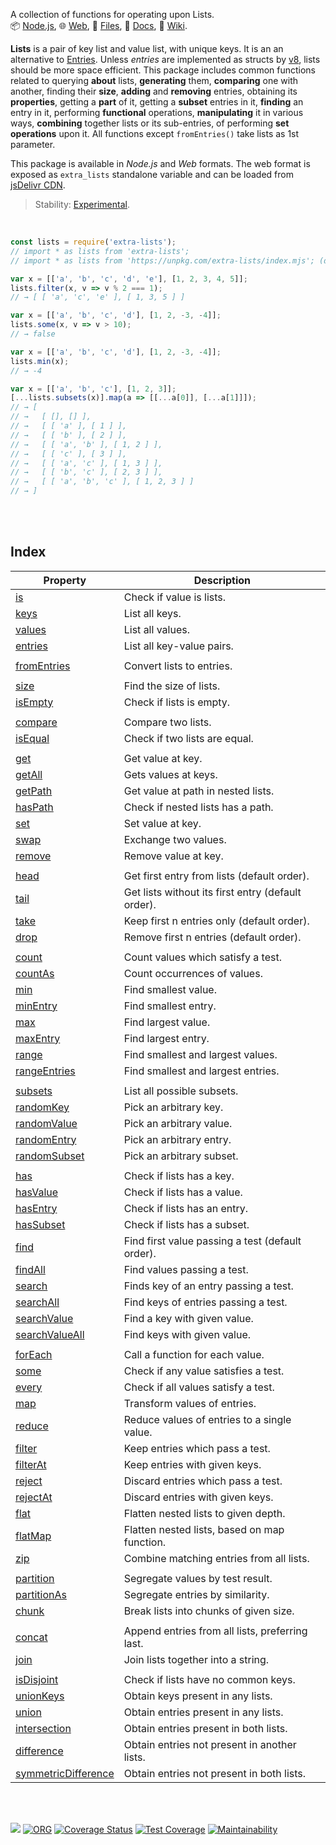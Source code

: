 A collection of functions for operating upon Lists.<br>
📦 [Node.js](https://www.npmjs.com/package/extra-lists),
🌐 [Web](https://www.npmjs.com/package/extra-lists.web),
📜 [Files](https://unpkg.com/extra-lists/),
📰 [Docs](https://nodef.github.io/extra-lists/),
📘 [Wiki](https://github.com/nodef/extra-lists/wiki/).

**Lists** is a pair of key list and value list, with unique keys. It is an an
alternative to [Entries]. Unless *entries* are implemented as structs by [v8],
lists should be more space efficient. This package includes common functions
related to querying **about** lists, **generating** them, **comparing** one with
another, finding their **size**, **adding** and **removing** entries, obtaining
its **properties**, getting a **part** of it, getting a **subset** entries in
it, **finding** an entry in it, performing **functional** operations,
**manipulating** it in various ways, **combining** together lists or its
sub-entries, of performing **set operations** upon it. All functions except
`fromEntries()` take lists as 1st parameter.

This package is available in *Node.js* and *Web* formats. The web format
is exposed as `extra_lists` standalone variable and can be loaded from
[jsDelivr CDN].

> Stability: [Experimental](https://www.youtube.com/watch?v=L1j93RnIxEo).

[v8]: https://v8.dev
[Entries]: https://github.com/nodef/extra-lists/wiki/Entries
[jsDelivr CDN]: https://cdn.jsdelivr.net/npm/extra-lists.web/index.js

<br>

```javascript
const lists = require('extra-lists');
// import * as lists from 'extra-lists';
// import * as lists from 'https://unpkg.com/extra-lists/index.mjs'; (deno)

var x = [['a', 'b', 'c', 'd', 'e'], [1, 2, 3, 4, 5]];
lists.filter(x, v => v % 2 === 1);
// → [ [ 'a', 'c', 'e' ], [ 1, 3, 5 ] ]

var x = [['a', 'b', 'c', 'd'], [1, 2, -3, -4]];
lists.some(x, v => v > 10);
// → false

var x = [['a', 'b', 'c', 'd'], [1, 2, -3, -4]];
lists.min(x);
// → -4

var x = [['a', 'b', 'c'], [1, 2, 3]];
[...lists.subsets(x)].map(a => [[...a[0]], [...a[1]]]);
// → [
// →   [ [], [] ],
// →   [ [ 'a' ], [ 1 ] ],
// →   [ [ 'b' ], [ 2 ] ],
// →   [ [ 'a', 'b' ], [ 1, 2 ] ],
// →   [ [ 'c' ], [ 3 ] ],
// →   [ [ 'a', 'c' ], [ 1, 3 ] ],
// →   [ [ 'b', 'c' ], [ 2, 3 ] ],
// →   [ [ 'a', 'b', 'c' ], [ 1, 2, 3 ] ]
// → ]
```

<br>
<br>


## Index

| Property | Description |
|  ----  |  ----  |
| [is] | Check if value is lists. |
| [keys] | List all keys. |
| [values] | List all values. |
| [entries] | List all key-value pairs. |
|  |  |
| [fromEntries] | Convert lists to entries. |
|  |  |
| [size] | Find the size of lists. |
| [isEmpty] | Check if lists is empty. |
|  |  |
| [compare] | Compare two lists. |
| [isEqual] | Check if two lists are equal. |
|  |  |
| [get] | Get value at key. |
| [getAll] | Gets values at keys. |
| [getPath] | Get value at path in nested lists. |
| [hasPath] | Check if nested lists has a path. |
| [set] | Set value at key. |
| [swap] | Exchange two values. |
| [remove] | Remove value at key. |
|  |  |
| [head] | Get first entry from lists (default order). |
| [tail] | Get lists without its first entry (default order). |
| [take] | Keep first n entries only (default order). |
| [drop] | Remove first n entries (default order). |
|  |  |
| [count] | Count values which satisfy a test. |
| [countAs] | Count occurrences of values. |
| [min] | Find smallest value. |
| [minEntry] | Find smallest entry. |
| [max] | Find largest value. |
| [maxEntry] | Find largest entry. |
| [range] | Find smallest and largest values. |
| [rangeEntries] | Find smallest and largest entries. |
|  |  |
| [subsets] | List all possible subsets. |
| [randomKey] | Pick an arbitrary key. |
| [randomValue] | Pick an arbitrary value. |
| [randomEntry] | Pick an arbitrary entry. |
| [randomSubset] | Pick an arbitrary subset. |
|  |  |
| [has] | Check if lists has a key. |
| [hasValue] | Check if lists has a value. |
| [hasEntry] | Check if lists has an entry. |
| [hasSubset] | Check if lists has a subset. |
| [find] | Find first value passing a test (default order). |
| [findAll] | Find values passing a test. |
| [search] | Finds key of an entry passing a test. |
| [searchAll] | Find keys of entries passing a test. |
| [searchValue] | Find a key with given value. |
| [searchValueAll] | Find keys with given value. |
|  |  |
| [forEach] | Call a function for each value. |
| [some] | Check if any value satisfies a test. |
| [every] | Check if all values satisfy a test. |
| [map] | Transform values of entries. |
| [reduce] | Reduce values of entries to a single value. |
| [filter] | Keep entries which pass a test. |
| [filterAt] | Keep entries with given keys. |
| [reject] | Discard entries which pass a test. |
| [rejectAt] | Discard entries with given keys. |
| [flat] | Flatten nested lists to given depth. |
| [flatMap] | Flatten nested lists, based on map function. |
| [zip] | Combine matching entries from all lists. |
|  |  |
| [partition] | Segregate values by test result. |
| [partitionAs] | Segregate entries by similarity. |
| [chunk] | Break lists into chunks of given size. |
|  |  |
| [concat] | Append entries from all lists, preferring last. |
| [join] | Join lists together into a string. |
|  |  |
| [isDisjoint] | Check if lists have no common keys. |
| [unionKeys] | Obtain keys present in any lists. |
| [union] | Obtain entries present in any lists. |
| [intersection] | Obtain entries present in both lists. |
| [difference] | Obtain entries not present in another lists. |
| [symmetricDifference] | Obtain entries not present in both lists. |

<br>
<br>


[![](https://img.youtube.com/vi/8O0Nt9qY_vo/maxresdefault.jpg)](https://www.youtube.com/watch?v=8O0Nt9qY_vo)
[![ORG](https://img.shields.io/badge/org-nodef-green?logo=Org)](https://nodef.github.io)
[![Coverage Status](https://coveralls.io/repos/github/nodef/extra-lists/badge.svg?branch=master)](https://coveralls.io/github/nodef/extra-lists?branch=master)
[![Test Coverage](https://api.codeclimate.com/v1/badges/b7e8da9d66573c40ad3e/test_coverage)](https://codeclimate.com/github/nodef/extra-lists/test_coverage)
[![Maintainability](https://api.codeclimate.com/v1/badges/b7e8da9d66573c40ad3e/maintainability)](https://codeclimate.com/github/nodef/extra-lists/maintainability)


[is]: https://github.com/nodef/extra-lists/wiki/is
[keys]: https://github.com/nodef/extra-lists/wiki/keys
[values]: https://github.com/nodef/extra-lists/wiki/values
[entries]: https://github.com/nodef/extra-lists/wiki/entries
[fromEntries]: https://github.com/nodef/extra-lists/wiki/fromEntries
[size]: https://github.com/nodef/extra-lists/wiki/size
[isEmpty]: https://github.com/nodef/extra-lists/wiki/isEmpty
[compare]: https://github.com/nodef/extra-lists/wiki/compare
[isEqual]: https://github.com/nodef/extra-lists/wiki/isEqual
[get]: https://github.com/nodef/extra-lists/wiki/get
[getAll]: https://github.com/nodef/extra-lists/wiki/getAll
[getPath]: https://github.com/nodef/extra-lists/wiki/getPath
[hasPath]: https://github.com/nodef/extra-lists/wiki/hasPath
[set]: https://github.com/nodef/extra-lists/wiki/set
[swap]: https://github.com/nodef/extra-lists/wiki/swap
[remove]: https://github.com/nodef/extra-lists/wiki/remove
[head]: https://github.com/nodef/extra-lists/wiki/head
[tail]: https://github.com/nodef/extra-lists/wiki/tail
[take]: https://github.com/nodef/extra-lists/wiki/take
[drop]: https://github.com/nodef/extra-lists/wiki/drop
[count]: https://github.com/nodef/extra-lists/wiki/count
[countAs]: https://github.com/nodef/extra-lists/wiki/countAs
[min]: https://github.com/nodef/extra-lists/wiki/min
[minEntry]: https://github.com/nodef/extra-lists/wiki/minEntry
[max]: https://github.com/nodef/extra-lists/wiki/max
[maxEntry]: https://github.com/nodef/extra-lists/wiki/maxEntry
[range]: https://github.com/nodef/extra-lists/wiki/range
[rangeEntries]: https://github.com/nodef/extra-lists/wiki/rangeEntries
[subsets]: https://github.com/nodef/extra-lists/wiki/subsets
[randomKey]: https://github.com/nodef/extra-lists/wiki/randomKey
[randomValue]: https://github.com/nodef/extra-lists/wiki/randomValue
[randomEntry]: https://github.com/nodef/extra-lists/wiki/randomEntry
[randomSubset]: https://github.com/nodef/extra-lists/wiki/randomSubset
[has]: https://github.com/nodef/extra-lists/wiki/has
[hasValue]: https://github.com/nodef/extra-lists/wiki/hasValue
[hasEntry]: https://github.com/nodef/extra-lists/wiki/hasEntry
[hasSubset]: https://github.com/nodef/extra-lists/wiki/hasSubset
[find]: https://github.com/nodef/extra-lists/wiki/find
[findAll]: https://github.com/nodef/extra-lists/wiki/findAll
[search]: https://github.com/nodef/extra-lists/wiki/search
[searchAll]: https://github.com/nodef/extra-lists/wiki/searchAll
[searchValue]: https://github.com/nodef/extra-lists/wiki/searchValue
[searchValueAll]: https://github.com/nodef/extra-lists/wiki/searchValueAll
[forEach]: https://github.com/nodef/extra-lists/wiki/forEach
[some]: https://github.com/nodef/extra-lists/wiki/some
[every]: https://github.com/nodef/extra-lists/wiki/every
[map]: https://github.com/nodef/extra-lists/wiki/map
[reduce]: https://github.com/nodef/extra-lists/wiki/reduce
[filter]: https://github.com/nodef/extra-lists/wiki/filter
[filterAt]: https://github.com/nodef/extra-lists/wiki/filterAt
[reject]: https://github.com/nodef/extra-lists/wiki/reject
[rejectAt]: https://github.com/nodef/extra-lists/wiki/rejectAt
[flat]: https://github.com/nodef/extra-lists/wiki/flat
[flatMap]: https://github.com/nodef/extra-lists/wiki/flatMap
[zip]: https://github.com/nodef/extra-lists/wiki/zip
[partition]: https://github.com/nodef/extra-lists/wiki/partition
[partitionAs]: https://github.com/nodef/extra-lists/wiki/partitionAs
[chunk]: https://github.com/nodef/extra-lists/wiki/chunk
[concat]: https://github.com/nodef/extra-lists/wiki/concat
[join]: https://github.com/nodef/extra-lists/wiki/join
[isDisjoint]: https://github.com/nodef/extra-lists/wiki/isDisjoint
[unionKeys]: https://github.com/nodef/extra-lists/wiki/unionKeys
[union]: https://github.com/nodef/extra-lists/wiki/union
[intersection]: https://github.com/nodef/extra-lists/wiki/intersection
[difference]: https://github.com/nodef/extra-lists/wiki/difference
[symmetricDifference]: https://github.com/nodef/extra-lists/wiki/symmetricDifference
